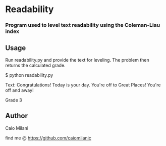 # Readability

### Program used to level text readability using the Coleman-Liau index

## Usage

Run readability.py and provide the text for leveling. The problem then returns the calculated grade.

$ python readability.py

Text: Congratulations! Today is your day. You're off to Great Places! You're off and away!

Grade 3

## Author

Caio Milani

find me @ https://github.com/caiomilanic
